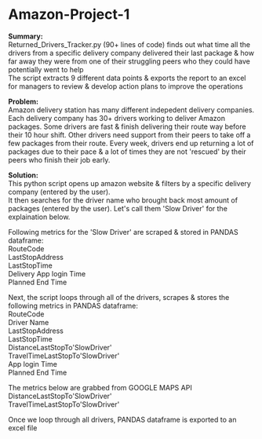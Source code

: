 # Amazon-Project-1
**Summary:**  
Returned_Drivers_Tracker.py (90+ lines of code) finds out what time all the drivers from a specific delivery company delivered their last package & how far away they were from one of their struggling peers who they could have potentially went to help  
The script extracts 9 different data points & exports the report to an excel for managers to review & develop action plans to improve the operations  

**Problem:**   
Amazon delivery station has many different indepedent delivery companies. Each delivery company has 30+ drivers working to deliver Amazon packages. Some drivers are fast & finish delivering their route way before their 10 hour shift. Other drivers need support from their peers to take off a few packages from their route. Every week, drivers end up returning a lot of packages due to their pace & a lot of times they are not 'rescued' by their peers who finish their job early.  

**Solution:**  
This python script opens up amazon website & filters by a specific delivery company (entered by the user).  
It then searches for the driver name who brought back most amount of packages (entered by the user). Let's call them 'Slow Driver' for the explaination below.  

Following metrics for the 'Slow Driver' are scraped & stored in PANDAS dataframe:  
RouteCode  
LastStopAddress  
LastStopTime  
Delivery App login Time   	
Planned End Time  

Next, the script loops through all of the drivers, scrapes & stores the following metrics in PANDAS dataframe:  
RouteCode  
Driver Name  
LastStopAddress        	
LastStopTime  
DistanceLastStopTo'SlowDriver'    	
TravelTimeLastStopTo'SlowDriver'    	
App login Time  
Planned End Time    

The metrics below are grabbed from GOOGLE MAPS API  
DistanceLastStopTo'SlowDriver'  
TravelTimeLastStopTo'SlowDriver'  	

Once we loop through all drivers, PANDAS dataframe is exported to an excel file



 
